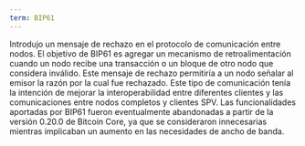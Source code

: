 ```yaml
---
term: BIP61
---
```


Introdujo un mensaje de rechazo en el protocolo de comunicación entre nodos. El objetivo de BIP61 es agregar un mecanismo de retroalimentación cuando un nodo recibe una transacción o un bloque de otro nodo que considera inválido. Este mensaje de rechazo permitiría a un nodo señalar al emisor la razón por la cual fue rechazado. Este tipo de comunicación tenía la intención de mejorar la interoperabilidad entre diferentes clientes y las comunicaciones entre nodos completos y clientes SPV. Las funcionalidades aportadas por BIP61 fueron eventualmente abandonadas a partir de la versión 0.20.0 de Bitcoin Core, ya que se consideraron innecesarias mientras implicaban un aumento en las necesidades de ancho de banda.